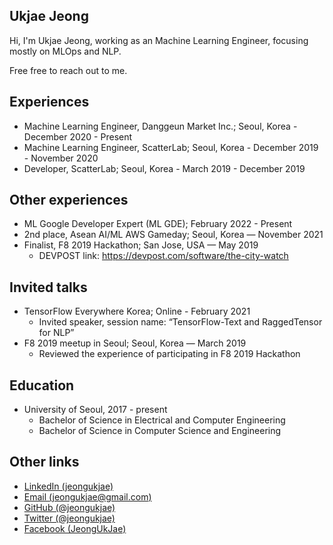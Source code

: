 ## Ukjae Jeong

Hi, I'm Ukjae Jeong, working as an Machine Learning Engineer, focusing mostly on MLOps and NLP.

Free free to reach out to me.

## Experiences

* Machine Learning Engineer, Danggeun Market Inc.; Seoul, Korea - December 2020 - Present
* Machine Learning Engineer, ScatterLab; Seoul, Korea - December 2019 - November 2020
* Developer, ScatterLab; Seoul, Korea - March 2019 - December 2019

## Other experiences

* ML Google Developer Expert (ML GDE); February 2022 - Present
* 2nd place, Asean AI/ML AWS Gameday; Seoul, Korea — November 2021
* Finalist, F8 2019 Hackathon; San Jose, USA — May 2019
  * DEVPOST link: <https://devpost.com/software/the-city-watch>

## Invited talks

* TensorFlow Everywhere Korea; Online - February 2021
  * Invited speaker, session name: “TensorFlow-Text and RaggedTensor for NLP”
* F8 2019 meetup in Seoul; Seoul, Korea — March 2019
  * Reviewed the experience of participating in F8 2019 Hackathon

## Education

* University of Seoul, 2017 - present
  * Bachelor of Science in Electrical and Computer Engineering
  * Bachelor of Science in Computer Science and Engineering

## Other links

* [LinkedIn (jeongukjae)](https://www.linkedin.com/in/jeongukjae/)
* [Email (jeongukjae@gmail.com)](mailto:jeongukjae@gmail.com)
* [GitHub (@jeongukjae)](https://www.github.com/jeongukjae/)
* [Twitter (@jeongukjae)](https://twitter.com/jeongukjae)
* [Facebook (JeongUkJae)](https://www.facebook.com/JeongUkJae/)
